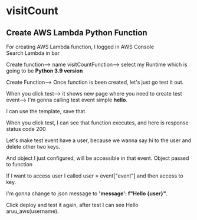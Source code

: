 # visitCount

## Create AWS Lambda Python Function

For creating AWS Lambda function, I logged in AWS Console  
Search Lambda in bar    

Create function--> name visitCountFunction--> select my Runtime which is going to be **Python 3.9 version**

Create Function--> Once function is been created, let's just go test it out.  

When you click test--> it shows new page where you need to create test event--> I'm gonna calling test event simple **hello**. 

I can use the template, save that.  

When you click test, I can see that function executes, and here is response status code 200

Let's make test event have a user, because we wanna say hi to the user and delete other two keys.

And object I just configured, will be accessible in that event. Object passed to function

If I want to access user I called user = event["event"] and then access to key.

I'm gonna change to json message to  **'message': f"Hello {user}"**.

Click deploy and test it again, after test I can see Hello aruu_aws(username).
